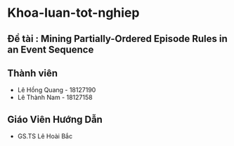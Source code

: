 # Khoa-luan-tot-nghiep
## Đề tài : Mining Partially-Ordered Episode Rules in an Event Sequence
## Thành viên
  * Lê Hồng Quang - 18127190
  * Lê Thành Nam  - 18127158
## Giáo Viên Hướng Dẫn
  * GS.TS Lê Hoài Bắc
